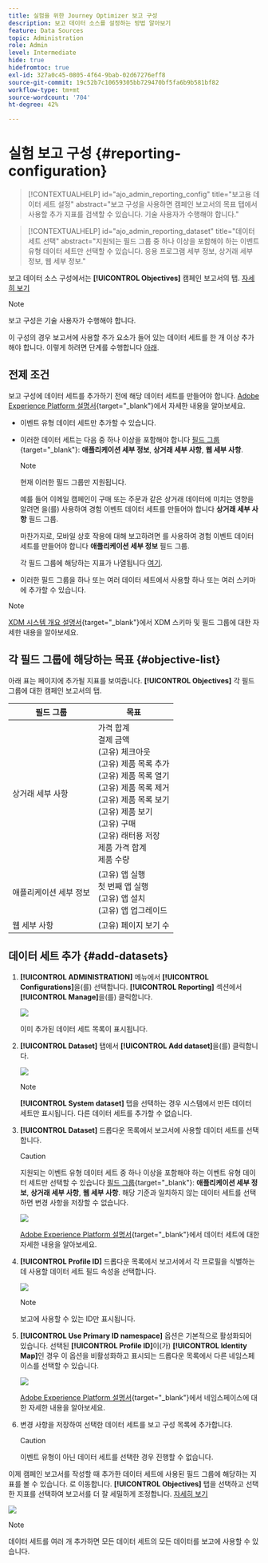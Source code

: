```yaml
---
title: 실험을 위한 Journey Optimizer 보고 구성
description: 보고 데이터 소스를 설정하는 방법 알아보기
feature: Data Sources
topic: Administration
role: Admin
level: Intermediate
hide: true
hidefromtoc: true
exl-id: 327a0c45-0805-4f64-9bab-02d67276eff8
source-git-commit: 19c52b7c10659305bb729470bf5fa6b9b581bf82
workflow-type: tm+mt
source-wordcount: '704'
ht-degree: 42%

---
```


# 실험 보고 구성 {#reporting-configuration}

>[!CONTEXTUALHELP]
>id="ajo_admin_reporting_config"
>title="보고용 데이터 세트 설정"
>abstract="보고 구성을 사용하면 캠페인 보고서의 목표 탭에서 사용할 추가 지표를 검색할 수 있습니다. 기술 사용자가 수행해야 합니다."

>[!CONTEXTUALHELP]
>id="ajo_admin_reporting_dataset"
>title="데이터 세트 선택"
>abstract="지원되는 필드 그룹 중 하나 이상을 포함해야 하는 이벤트 유형 데이터 세트만 선택할 수 있습니다. 응용 프로그램 세부 정보, 상거래 세부 정보, 웹 세부 정보."

<!--The reporting data source configuration allows you to define a connection to a system in order to retrieve additional information that will be used in your reports.-->

보고 데이터 소스 구성에서는 **[!UICONTROL Objectives]** 캠페인 보고서의 탭. [자세히 보기](content-experiment.md#objectives-global)

>[!NOTE]
>
>보고 구성은 기술 사용자가 수행해야 합니다. <!--Rights?-->

이 구성의 경우 보고서에 사용할 추가 요소가 들어 있는 데이터 세트를 한 개 이상 추가해야 합니다. 이렇게 하려면 단계를 수행합니다 [아래](#add-datasets).

<!--
➡️ [Discover this feature in video](#video)
-->

## 전제 조건


보고 구성에 데이터 세트를 추가하기 전에 해당 데이터 세트를 만들어야 합니다. [Adobe Experience Platform 설명서](https://experienceleague.adobe.com/docs/experience-platform/catalog/datasets/user-guide.html?lang=ko#create){target=&quot;_blank&quot;}에서 자세한 내용을 알아보세요.

* 이벤트 유형 데이터 세트만 추가할 수 있습니다.

* 이러한 데이터 세트는 다음 중 하나 이상을 포함해야 합니다 [필드 그룹](https://experienceleague.adobe.com/docs/experience-platform/xdm/tutorials/create-schema-ui.html?lang=ko#field-group){target=&quot;_blank&quot;}: **애플리케이션 세부 정보**, **상거래 세부 사항**, **웹 세부 사항**.

   >[!NOTE]
   >
   >현재 이러한 필드 그룹만 지원됩니다.

   예를 들어 이메일 캠페인이 구매 또는 주문과 같은 상거래 데이터에 미치는 영향을 알려면 을(를) 사용하여 경험 이벤트 데이터 세트를 만들어야 합니다 **상거래 세부 사항** 필드 그룹.

   마찬가지로, 모바일 상호 작용에 대해 보고하려면 를 사용하여 경험 이벤트 데이터 세트를 만들어야 합니다 **애플리케이션 세부 정보** 필드 그룹.

   각 필드 그룹에 해당하는 지표가 나열됩니다 [여기](#objective-list).

* 이러한 필드 그룹을 하나 또는 여러 데이터 세트에서 사용할 하나 또는 여러 스키마에 추가할 수 있습니다.

>[!NOTE]
>
>[XDM 시스템 개요 설명서](https://experienceleague.adobe.com/docs/experience-platform/xdm/home.html?lang=ko){target=&quot;_blank&quot;}에서 XDM 스키마 및 필드 그룹에 대한 자세한 내용을 알아보세요.

## 각 필드 그룹에 해당하는 목표 {#objective-list}

아래 표는 페이지에 추가될 지표를 보여줍니다. **[!UICONTROL Objectives]** 각 필드 그룹에 대한 캠페인 보고서의 탭.

| 필드 그룹 | 목표 |
|--- |--- |
| 상거래 세부 사항 | 가격 합계<br>결제 금액<br>(고유) 체크아웃<br>(고유) 제품 목록 추가<br>(고유) 제품 목록 열기<br>(고유) 제품 목록 제거<br>(고유) 제품 목록 보기<br>(고유) 제품 보기<br>(고유) 구매<br>(고유) 래터용 저장<br>제품 가격 합계<br>제품 수량 |
| 애플리케이션 세부 정보 | (고유) 앱 실행<br>첫 번째 앱 실행<br>(고유) 앱 설치<br>(고유) 앱 업그레이드 |
| 웹 세부 사항 | (고유) 페이지 보기 수 |

## 데이터 세트 추가 {#add-datasets}

1. **[!UICONTROL ADMINISTRATION]** 메뉴에서 **[!UICONTROL Configurations]**&#x200B;을(를) 선택합니다. **[!UICONTROL Reporting]** 섹션에서 **[!UICONTROL Manage]**&#x200B;을(를) 클릭합니다.

   ![](assets/reporting-config-menu.png)

   이미 추가된 데이터 세트 목록이 표시됩니다.

1. **[!UICONTROL Dataset]** 탭에서 **[!UICONTROL Add dataset]**&#x200B;을(를) 클릭합니다.

   ![](assets/reporting-config-add.png)

   >[!NOTE]
   >
   >**[!UICONTROL System dataset]** 탭을 선택하는 경우 시스템에서 만든 데이터 세트만 표시됩니다. 다른 데이터 세트를 추가할 수 없습니다.

1. **[!UICONTROL Dataset]** 드롭다운 목록에서 보고서에 사용할 데이터 세트를 선택합니다.

   >[!CAUTION]
   >
   >지원되는 이벤트 유형 데이터 세트 중 하나 이상을 포함해야 하는 이벤트 유형 데이터 세트만 선택할 수 있습니다 [필드 그룹](https://experienceleague.adobe.com/docs/experience-platform/xdm/tutorials/create-schema-ui.html#field-group){target=&quot;_blank&quot;}: **애플리케이션 세부 정보**, **상거래 세부 사항**, **웹 세부 사항**. 해당 기준과 일치하지 않는 데이터 세트를 선택하면 변경 사항을 저장할 수 없습니다.

   ![](assets/reporting-config-datasets.png)

   [Adobe Experience Platform 설명서](https://experienceleague.adobe.com/docs/experience-platform/catalog/datasets/overview.html?lang=ko){target=&quot;_blank&quot;}에서 데이터 세트에 대한 자세한 내용을 알아보세요.

1. **[!UICONTROL Profile ID]** 드롭다운 목록에서 보고서에서 각 프로필을 식별하는 데 사용할 데이터 세트 필드 속성을 선택합니다.

   ![](assets/reporting-config-profile-id.png)

   >[!NOTE]
   >
   >보고에 사용할 수 있는 ID만 표시됩니다.

1. **[!UICONTROL Use Primary ID namespace]** 옵션은 기본적으로 활성화되어 있습니다. 선택된 **[!UICONTROL Profile ID]**&#x200B;이(가) **[!UICONTROL Identity Map]**&#x200B;인 경우 이 옵션을 비활성화하고 표시되는 드롭다운 목록에서 다른 네임스페이스를 선택할 수 있습니다.

   ![](assets/reporting-config-namespace.png)

   [Adobe Experience Platform 설명서](https://experienceleague.adobe.com/docs/experience-platform/identity/namespaces.html?lang=ko){target=&quot;_blank&quot;}에서 네임스페이스에 대한 자세한 내용을 알아보세요.

1. 변경 사항을 저장하여 선택한 데이터 세트를 보고 구성 목록에 추가합니다.

   >[!CAUTION]
   >
   >이벤트 유형이 아닌 데이터 세트를 선택한 경우 진행할 수 없습니다.

이제 캠페인 보고서를 작성할 때 추가한 데이터 세트에 사용된 필드 그룹에 해당하는 지표를 볼 수 있습니다. 로 이동합니다. **[!UICONTROL Objectives]** 탭을 선택하고 선택한 지표를 선택하여 보고서를 더 잘 세밀하게 조정합니다. [자세히 보기](content-experiment.md#objectives-global)

![](assets/reporting-config-objectives.png)

>[!NOTE]
>
>데이터 세트를 여러 개 추가하면 모든 데이터 세트의 모든 데이터를 보고에 사용할 수 있습니다.

<!--
## How-to video {#video}

Understand how to configure Experience Platform reporting data sources.

>[!VIDEO]()
-->
